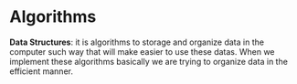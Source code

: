 # Algorithms
**Data Structures**: 
it is algorithms to storage and organize data in the computer such way that will make easier to use these datas. When we implement these algorithms basically we are trying to organize data in the efficient manner.
